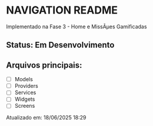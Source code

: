 ﻿# NAVIGATION README
Implementado na Fase 3 - Home e MissÃµes Gamificadas

## Status: Em Desenvolvimento 

## Arquivos principais:
- [ ] Models
- [ ] Providers  
- [ ] Services
- [ ] Widgets
- [ ] Screens

Atualizado em: 18/06/2025 18:29
